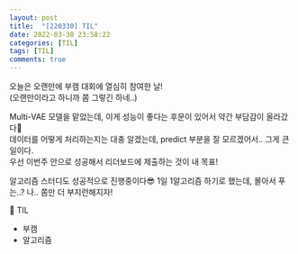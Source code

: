 ```yaml
---
layout: post
title:  "[220330] TIL"
date: 2022-03-30 23:58:22
categories: [TIL]
tags: [TIL]
comments: true
---
```

오늘은 오랜만에 부캠 대회에 열심히 참여한 날!  
(오랜만이라고 하니까 쫌 그렇긴 하네..)

Multi-VAE 모델을 맡았는데, 이게 성능이 좋다는 후문이 있어서 약간 부담감이 올라갔다🤣  
데이터를 어떻게 처리하는지는 대충 알겠는데, predict 부분을 잘 모르겠어서.. 그게 큰일이다.  
우선 이번주 안으로 성공해서 리더보드에 제출하는 것이 내 목표!

알고리즘 스터디도 성공적으로 진행중이다😎 1일 1알고리즘 하기로 했는데, 몰아서 푸는..? 나.. 쫌만 더 부지런해지자!

📝 TIL
- 부캠
- 알고리즘